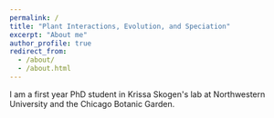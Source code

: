 ```yaml
---
permalink: /
title: "Plant Interactions, Evolution, and Speciation"
excerpt: "About me"
author_profile: true
redirect_from: 
  - /about/
  - /about.html
---
```

I am a first year PhD student in Krissa Skogen's lab at Northwestern University and the Chicago Botanic Garden.
